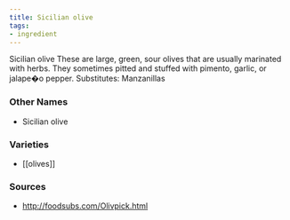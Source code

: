 ```yaml
---
title: Sicilian olive
tags:
- ingredient
---
```

Sicilian olive These are large, green, sour olives that are usually marinated with herbs. They sometimes pitted and stuffed with pimento, garlic, or jalape�o pepper. Substitutes: Manzanillas

### Other Names

* Sicilian olive

### Varieties

* [[olives]]

### Sources
* http://foodsubs.com/Olivpick.html

